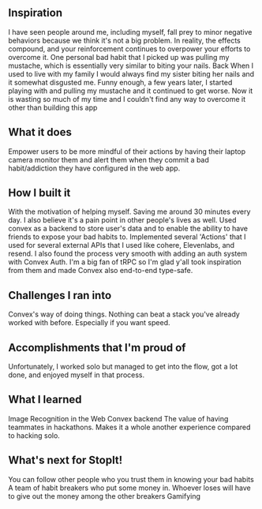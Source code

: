 ## Inspiration
I have seen people around me, including myself, fall prey to minor negative behaviors because we think it's not a big problem. In reality, the effects compound, and your reinforcement continues to overpower your efforts to overcome it.
One personal bad habit that I picked up was pulling my mustache, which is essentially very similar to biting your nails. Back When I used to live with my family I would always find my sister biting her nails and it somewhat disgusted me. Funny enough, a few years later, I started playing with and pulling my mustache and it continued to get worse. Now it is wasting so much of my time and I couldn't find any way to overcome it other than building this app

## What it does
Empower users to be more mindful of their actions by having their laptop camera monitor them and alert them when they commit a bad habit/addiction they have configured in the web app.

## How I built it
With the motivation of helping myself. Saving me around 30 minutes every day. I also believe it's a pain point in other people's lives as well.
Used convex as a backend to store user's data and to enable the ability to have friends to expose your bad habits to.
Implemented several 'Actions' that I used for several external APIs that I used like cohere, Elevenlabs, and resend. I also found the process very smooth with adding an auth system with Convex Auth. I'm a big fan of tRPC so I'm glad y'all took inspiration from them and made Convex also end-to-end type-safe.


## Challenges I ran into
Convex's way of doing things. Nothing can beat a stack you've already worked with before. Especially if you want speed.

## Accomplishments that I'm proud of
Unfortunately, I worked solo but managed to get into the flow, got a lot done, and enjoyed myself in that process.

## What I learned
Image Recognition in the Web
Convex backend
The value of having teammates in hackathons. Makes it a whole another experience compared to hacking solo.

## What's next for StopIt!
You can follow other people who you trust them in knowing your bad habits
A team of habit breakers who put some money in. Whoever loses will have to give out the money among the other breakers
Gamifying
